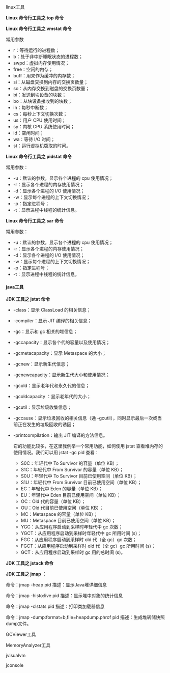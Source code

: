 linux工具

**Linux 命令行工具之 top 命令**

**Linux 命令行工具之 vmstat 命令**

常用参数

- r：等待运行的进程数；
- b：处于非中断睡眠状态的进程数；
- swpd：虚拟内存使用情况；
- free：空闲的内存；
- buff：用来作为缓冲的内存数；
- si：从磁盘交换到内存的交换页数量；
- so：从内存交换到磁盘的交换页数量；
- bi：发送到块设备的块数；
- bo：从块设备接收到的块数；
- in：每秒中断数；
- cs：每秒上下文切换次数；
- us：用户 CPU 使用时间；
- sy：内核 CPU 系统使用时间；
- id：空闲时间；
- wa：等待 I/O 时间；
- st：运行虚拟机窃取的时间。

**Linux 命令行工具之 pidstat 命令**

常用参数：

- -u：默认的参数，显示各个进程的 cpu      使用情况；
- -r：显示各个进程的内存使用情况；
- -d：显示各个进程的 I/O 使用情况；
- -w：显示每个进程的上下文切换情况；
- -p：指定进程号；
- -t：显示进程中线程的统计信息。

**Linux 命令行工具之 sar 命令**

常用参数：

- -u：默认的参数，显示各个进程的 cpu      使用情况；
- -r：显示各个进程的内存使用情况；
- -d：显示各个进程的 I/O 使用情况；
- -w：显示每个进程的上下文切换情况；
- -p：指定进程号；
- -t：显示进程中线程的统计信息。

#### java工具

**JDK 工具之 jstat 命令**

- -class：显示 ClassLoad      的相关信息；

- -compiler：显示 JIT      编译的相关信息；

- -gc：显示和 gc 相关的堆信息；

- -gccapacity：显示各个代的容量以及使用情况；

- -gcmetacapacity：显示      Metaspace 的大小；

- -gcnew：显示新生代信息；

- -gcnewcapacity：显示新生代大小和使用情况；

- -gcold：显示老年代和永久代的信息；

- -gcoldcapacity      ：显示老年代的大小；

- -gcutil：显示垃圾收集信息；

- -gccause：显示垃圾回收的相关信息（通      -gcutil），同时显示最后一次或当前正在发生的垃圾回收的诱因；

- -printcompilation：输出      JIT 编译的方法信息。

  它的功能比较多，在这里我例举一个常用功能，如何使用 jstat 查看堆内存的使用情况。我们可以用 jstat -gc pid 查看：

  - S0C：年轻代中 To Survivor      的容量（单位 KB）；
  - S1C：年轻代中 From Survivor      的容量（单位 KB）；
  - S0U：年轻代中 To Survivor      目前已使用空间（单位 KB）；
  - S1U：年轻代中 From Survivor      目前已使用空间（单位 KB）；
  - EC：年轻代中 Eden 的容量（单位      KB）；
  - EU：年轻代中 Eden 目前已使用空间（单位      KB）；
  - OC：Old 代的容量（单位 KB）；
  - OU：Old 代目前已使用空间（单位 KB）；
  - MC：Metaspace 的容量（单位      KB）；
  - MU：Metaspace 目前已使用空间（单位      KB）；
  - YGC：从应用程序启动到采样时年轻代中 gc      次数；
  - YGCT：从应用程序启动到采样时年轻代中 gc      所用时间 (s)；
  - FGC：从应用程序启动到采样时 old 代（全      gc）gc 次数；
  - FGCT：从应用程序启动到采样时 old      代（全 gc）gc 所用时间 (s)；
  - GCT：从应用程序启动到采样时 gc      用的总时间 (s)。

**JDK 工具之 jstack 命令**

**JDK 工具之 jmap ：**

命令：jmap -heap pid
描述：显示Java堆详细信息

命令：jmap -histo:live pid
描述：显示堆中对象的统计信息

命令：jmap -clstats pid
描述：打印类加载器信息

命令：jmap -dump:format=b,file=heapdump.phrof pid
描述：生成堆转储快照dump文件。



GCViewer工具

MemoryAnalyzer工具

jvisualvm

jconsole

